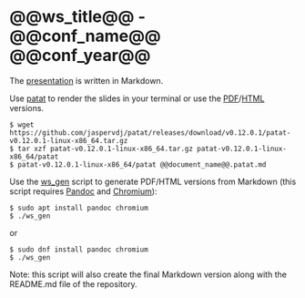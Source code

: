 # @@ws_title@@ - @@conf_name@@ @@conf_year@@

The [presentation](https://github.com/wllm-rbnt/@@document_name@@/blob/main/@@document_name@@.patat.md) is written in Markdown.

Use [patat](https://github.com/jaspervdj/patat) to render the slides in your terminal or use the [PDF](https://github.com/wllm-rbnt/@@document_name@@/blob/main/@@document_name@@.pdf)/[HTML](https://github.com/wllm-rbnt/@@document_name@@/blob/main/@@document_name@@.html) versions.

    $ wget https://github.com/jaspervdj/patat/releases/download/v0.12.0.1/patat-v0.12.0.1-linux-x86_64.tar.gz
    $ tar xzf patat-v0.12.0.1-linux-x86_64.tar.gz patat-v0.12.0.1-linux-x86_64/patat
    $ patat-v0.12.0.1-linux-x86_64/patat @@document_name@@.patat.md

Use the [ws_gen](https://github.com/wllm-rbnt/@@document_name@@/blob/main/ws_gen) script to generate PDF/HTML versions from Markdown (this script requires [Pandoc](https://pandoc.org/) and [Chromium](https://www.chromium.org/Home/)):

    $ sudo apt install pandoc chromium
    $ ./ws_gen

or

    $ sudo dnf install pandoc chromium
    $ ./ws_gen

Note: this script will also create the final Markdown version along with the
README.md file of the repository.

